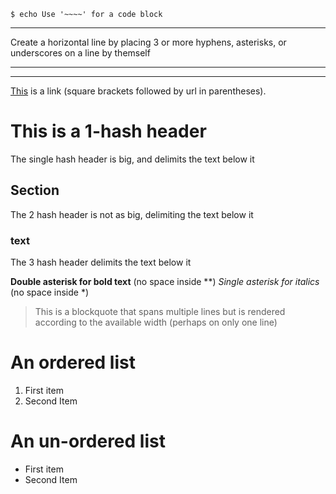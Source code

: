 
~~~~
$ echo Use '~~~~' for a code block
~~~~

----
Create a horizontal line by placing 3 or more hyphens, asterisks,
or underscores on a line by themself
***
___


[This](http:/...) is a link (square brackets followed by url in parentheses).


# This is a 1-hash header
The single hash header is big, and delimits the text below it

## Section
The 2 hash header is not as big, delimiting the text below it

### text
The 3 hash header delimits the text below it


**Double asterisk for bold text** (no space inside **)
*Single asterisk for italics* (no space inside *)

> This is a
blockquote
that spans
multiple lines but is rendered according to the available width (perhaps on only one line)

# An ordered list
1. First item
2. Second Item

# An un-ordered list
- First item
- Second Item
